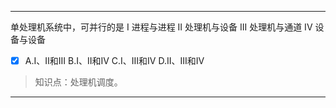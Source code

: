 ---
单处理机系统中，可并行的是 I 进程与进程 II 处理机与设备 III 处理机与通道 IV 设备与设备
- [x] A.I、II和III B.I、II和IV C.I、III和IV D.II、III和IV

> 知识点：处理机调度。

---